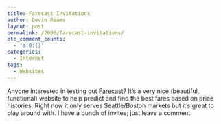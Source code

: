 ```yaml
---
title: Farecast Invitations
author: Devin Reams
layout: post
permalink: /2006/farecast-invitations/
btc_comment_counts:
  - 'a:0:{}'
categories:
  - Internet
tags:
  - Websites
---
```

Anyone interested in testing out [Farecast][1]? It&#8217;s a very nice (beautiful, functional) website to help predict and find the best fares based on price histories. Right now it only serves Seattle/Boston markets but it&#8217;s great to play around with. I have a bunch of invites; just leave a comment.

 [1]: http://www.farecast.com/